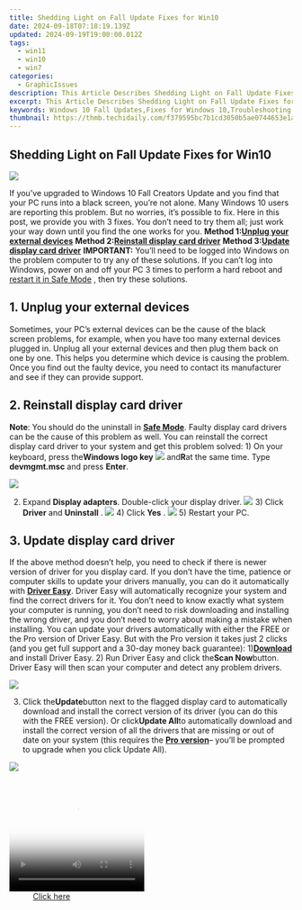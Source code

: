 ```yaml
---
title: Shedding Light on Fall Update Fixes for Win10
date: 2024-09-18T07:18:19.139Z
updated: 2024-09-19T19:00:00.012Z
tags:
  - win11
  - win10
  - win7
categories:
  - GraphicIssues
description: This Article Describes Shedding Light on Fall Update Fixes for Win10
excerpt: This Article Describes Shedding Light on Fall Update Fixes for Win10
keywords: Windows 10 Fall Updates,Fixes for Windows 10,Troubleshooting Fall Update,Windows 10 October Updates,Optimize Windows 10 Fall Update,Windows 10 Security Patches,Fixing Windows 10 Fall Update Issues
thumbnail: https://thmb.techidaily.com/f379595bc7b1cd3050b5ae0744653e1ab5e0a38460cd4cd6298021feb9a9cc65.jpg
---
```


## Shedding Light on Fall Update Fixes for Win10

![](https://images.drivereasy.com/wp-content/uploads/2016/10/windows-10-black-screen.png)

If you’ve upgraded to Windows 10 Fall Creators Update and you find that your PC runs into a black screen, you’re not alone. Many Windows 10 users are reporting this problem. But no worries, it’s possible to fix. Here in this post, we provide you with 3 fixes. You don’t need to try them all; just work your way down until you find the one works for you.   **Method 1:[Unplug your external devices](#m1)**   **Method 2:[Reinstall display card driver](#m2)**   **Method 3:[Update display card driver](#m3)** **IMPORTANT:**  You’ll need to be logged into Windows on the problem computer to try any of these solutions. If you can’t log into Windows, power on and off your PC 3 times to perform a hard reboot and [restart it in Safe Mode](https://tools.techidaily.com/drivereasy/download/) , then try these solutions.

## 1\. Unplug your external devices

 Sometimes, your PC’s external devices can be the cause of the black screen problems, for example, when you have too many external devices plugged in. Unplug all your external devices and then plug them back on one by one. This helps you determine which device is causing the problem. Once you find out the faulty device, you need to contact its manufacturer and see if they can provide support.

## 2\. Reinstall display card driver

**Note**: You should do the uninstall in [**Safe Mode**](https://tools.techidaily.com/drivereasy/download/). Faulty display card drivers can be the cause of this problem as well. You can reinstall the correct display card driver to your system and get this problem solved: 1) On your keyboard, press the**Windows logo key** ![](https://images.drivereasy.com/wp-content/uploads/2016/10/img_5811a625cdad7.png) and**R**at the same time. Type **devmgmt.msc** and press **Enter**.

![](https://images.drivereasy.com/wp-content/uploads/2017/09/img_59c24493dcfb1.png)

2) Expand **Display adapters**. Double-click your display driver. ![](https://images.drivereasy.com/wp-content/uploads/2016/10/display-adapters-expand.jpg)  3) Click **Driver** and **Uninstall** . ![](https://images.drivereasy.com/wp-content/uploads/2016/10/uninstall-display-adpater.jpg)  4) Click **Yes** . ![](https://images.drivereasy.com/wp-content/uploads/2016/10/confirm-device-uninstall.png) 5) Restart your PC.

## 3\. Update display card driver

If the above method doesn’t help, you need to check if there is newer version of driver for you display card. If you don’t have the time, patience or computer skills to update your drivers manually, you can do it automatically with [**Driver Easy**](https://tools.techidaily.com/drivereasy/download/). Driver Easy will automatically recognize your system and find the correct drivers for it. You don’t need to know exactly what system your computer is running, you don’t need to risk downloading and installing the wrong driver, and you don’t need to worry about making a mistake when installing. You can update your drivers automatically with either the FREE or the Pro version of Driver Easy. But with the Pro version it takes just 2 clicks (and you get full support and a 30-day money back guarantee): 1)[**Download**](https://tools.techidaily.com/drivereasy/download/) and install Driver Easy. 2) Run Driver Easy and click the**Scan Now**button. Driver Easy will then scan your computer and detect any problem drivers.

![](https://images.drivereasy.com/wp-content/uploads/2017/09/img_59c245c4a6b9e.png)

3) Click the**Update**button next to the flagged display card to automatically download and install the correct version of its driver (you can do this with the FREE version). Or click**Update All**to automatically download and install the correct version of all the drivers that are missing or out of date on your system (this requires the [**Pro version**](https://tools.techidaily.com/drivereasy/download/)– you’ll be prompted to upgrade when you click Update All).

![](https://images.drivereasy.com/wp-content/uploads/2017/09/img_59c2460315f83.jpg)

<ins class="adsbygoogle"
     style="display:block"
     data-ad-format="autorelaxed"
     data-ad-client="ca-pub-7571918770474297"
     data-ad-slot="1223367746"></ins>

<ins class="adsbygoogle"
     style="display:block"
     data-ad-client="ca-pub-7571918770474297"
     data-ad-slot="8358498916"
     data-ad-format="auto"
     data-full-width-responsive="true"></ins>



<!-- affiliate ads begin -->
<span id="1912746">
					<video width="240" height="200" style="cursor:pointer"
           poster="//a.impactradius-go.com/display-clicktoplayimage/1912746.png"
           onclick="if(!this.playClicked){this.play();this.setAttribute('controls',true);this.playClicked=true;}">
	   <source src="//a.impactradius-go.com/display-ad/20231-1912746">
	   <img src="//a.impactradius-go.com/display-clicktoplayimage/1912746.png" style="border: none; height: 100%; width: 100%; object-fit: contain">
	</video>
	<div style="width:150px;text-align:center"><a href="javascript:window.open(decodeURIComponent('https%3A%2F%2Fmindmanager.sjv.io%2Fc%2F5597632%2F1912746%2F20231'), '_blank');void(0);">Click here</a></div>
</span>
<img height="0" width="0" src="https://imp.pxf.io/i/5597632/1912746/20231" style="position:absolute;visibility:hidden;" border="0" />
<!-- affiliate ads end -->

